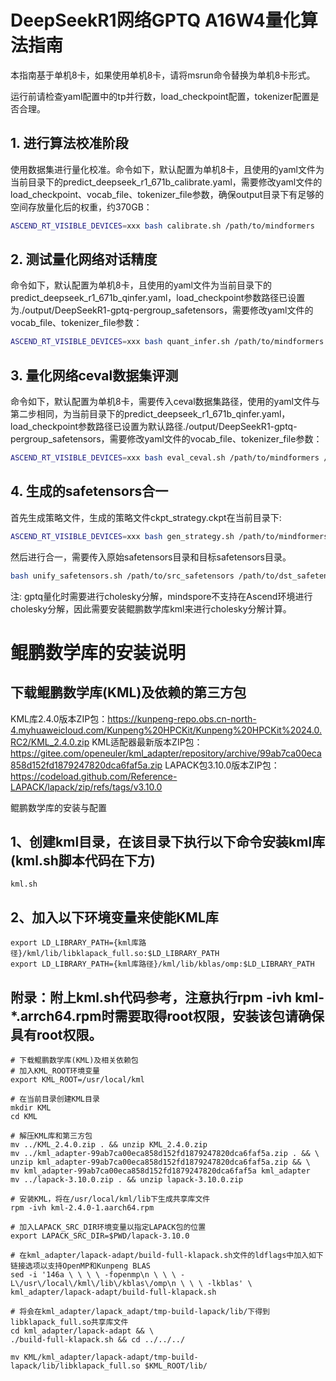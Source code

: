 # DeepSeekR1网络GPTQ A16W4量化算法指南

本指南基于单机8卡，如果使用单机8卡，请将msrun命令替换为单机8卡形式。

运行前请检查yaml配置中的tp并行数，load_checkpoint配置，tokenizer配置是否合理。

## 1. 进行算法校准阶段

使用数据集进行量化校准。命令如下，默认配置为单机8卡，且使用的yaml文件为当前目录下的predict_deepseek_r1_671b_calibrate.yaml，需要修改yaml文件的load_checkpoint、vocab_file、tokenizer_file参数，确保output目录下有足够的空间存放量化后的权重，约370GB：

```bash
ASCEND_RT_VISIBLE_DEVICES=xxx bash calibrate.sh /path/to/mindformers
```

## 2. 测试量化网络对话精度

命令如下，默认配置为单机8卡，且使用的yaml文件为当前目录下的predict_deepseek_r1_671b_qinfer.yaml，load_checkpoint参数路径已设置为./output/DeepSeekR1-gptq-pergroup_safetensors，需要修改yaml文件的vocab_file、tokenizer_file参数：

```bash
ASCEND_RT_VISIBLE_DEVICES=xxx bash quant_infer.sh /path/to/mindformers
```

## 3. 量化网络ceval数据集评测

命令如下，默认配置为单机8卡，需要传入ceval数据集路径，使用的yaml文件与第二步相同，为当前目录下的predict_deepseek_r1_671b_qinfer.yaml，load_checkpoint参数路径已设置为默认路径./output/DeepSeekR1-gptq-pergroup_safetensors，需要修改yaml文件的vocab_file、tokenizer_file参数：

```bash
ASCEND_RT_VISIBLE_DEVICES=xxx bash eval_ceval.sh /path/to/mindformers /path/to/ceval_dataset_path
```

## 4. 生成的safetensors合一

首先生成策略文件，生成的策略文件ckpt_strategy.ckpt在当前目录下:

```bash
ASCEND_RT_VISIBLE_DEVICES=xxx bash gen_strategy.sh /path/to/mindformers
```

然后进行合一，需要传入原始safetensors目录和目标safetensors目录。

```bash
bash unify_safetensors.sh /path/to/src_safetensors /path/to/dst_safetensors
```

注: gptq量化时需要进行cholesky分解，mindspore不支持在Ascend环境进行cholesky分解，因此需要安装鲲鹏数学库kml来进行cholesky分解计算。

# 鲲鹏数学库的安装说明

## 下载鲲鹏数学库(KML)及依赖的第三方包

KML库2.4.0版本ZIP包：https://kunpeng-repo.obs.cn-north-4.myhuaweicloud.com/Kunpeng%20HPCKit/Kunpeng%20HPCKit%2024.0.RC2/KML_2.4.0.zip
KML适配器最新版本ZIP包：https://gitee.com/openeuler/kml_adapter/repository/archive/99ab7ca00eca858d152fd1879247820dca6faf5a.zip
LAPACK包3.10.0版本ZIP包：https://codeload.github.com/Reference-LAPACK/lapack/zip/refs/tags/v3.10.0

鲲鹏数学库的安装与配置

## 1、创建kml目录，在该目录下执行以下命令安装kml库(kml.sh脚本代码在下方)

```sourcce
kml.sh
```

## 2、加入以下环境变量来使能KML库

```export
export LD_LIBRARY_PATH={kml库路径}/kml/lib/libklapack_full.so:$LD_LIBRARY_PATH
export LD_LIBRARY_PATH={kml库路径}/kml/lib/kblas/omp:$LD_LIBRARY_PATH
```

## 附录：附上kml.sh代码参考，注意执行rpm -ivh kml-*.arrch64.rpm时需要取得root权限，安装该包请确保具有root权限。

```source
# 下载鲲鹏数学库(KML)及相关依赖包
# 加入KML_ROOT环境变量
export KML_ROOT=/usr/local/kml

# 在当前目录创建KML目录
mkdir KML
cd KML

# 解压KML库和第三方包
mv ../KML_2.4.0.zip . && unzip KML_2.4.0.zip
mv ../kml_adapter-99ab7ca00eca858d152fd1879247820dca6faf5a.zip . && \
unzip kml_adapter-99ab7ca00eca858d152fd1879247820dca6faf5a.zip && \
mv kml_adapter-99ab7ca00eca858d152fd1879247820dca6faf5a kml_adapter
mv ../lapack-3.10.0.zip . && unzip lapack-3.10.0.zip

# 安装KML，将在/usr/local/kml/lib下生成共享库文件
rpm -ivh kml-2.4.0-1.aarch64.rpm

# 加入LAPACK_SRC_DIR环境变量以指定LAPACK包的位置
export LAPACK_SRC_DIR=$PWD/lapack-3.10.0

# 在kml_adapter/lapack-adapt/build-full-klapack.sh文件的ldflags中加入如下链接选项以支持OpenMP和Kunpeng BLAS
sed -i '146a \ \ \ \ -fopenmp\n \ \ \ -L\/usr\/local\/kml\/lib\/kblas\/omp\n \ \ \ -lkblas' \
kml_adapter/lapack-adapt/build-full-klapack.sh

# 将会在kml_adapter/lapack_adapt/tmp-build-lapack/lib/下得到libklapack_full.so共享库文件
cd kml_adapter/lapack-adapt && \
./build-full-klapack.sh && cd ../../../

mv KML/kml_adapter/lapack-adapt/tmp-build-lapack/lib/libklapack_full.so $KML_ROOT/lib/
```